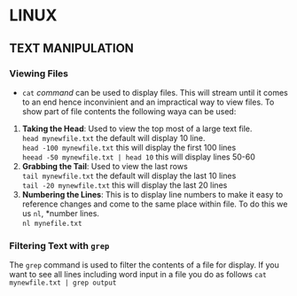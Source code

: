 #               LINUX

##              TEXT MANIPULATION

### Viewing Files

- ``cat`` *command* can be used to display files. This will stream until it comes to an end hence inconvinient and an impractical way to view files. To show part of file contents the following waya can be used:
1. __Taking the Head__: Used to view the top most of a large text file.<br/>
    ``head mynewfile.txt`` the default will display 10 line.<br/>
    ``head -100 mynewfile.txt`` this will display the first 100 lines<br/>
    ``heead -50 mynewfile.txt | head 10``  this will display lines 50-60<br/>
2. __Grabbing the Tail__: Used to view the last rows<br/>
   ``tail mynewfile.txt`` the default will display the last 10 lines<br/>
   ``tail -20 mynewfile.txt`` this will display the last 20 lines<br/>
3. __Numbering the Lines__: This is to display line numbers to make it easy to reference changes and come to the same place within file. To do this we us ``nl``, *number lines.<br/>
   ``nl mynefile.txt``

### Filtering Text with ``grep``

The ``grep`` command is used to filter the contents of a file for display. If you want to see all lines including word input in a file you do as follows
  ``cat mynewfile.txt | grep output``
